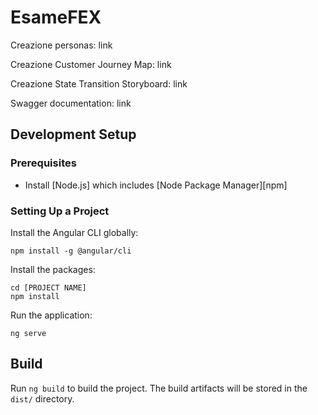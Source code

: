 # EsameFEX

Creazione personas: link

Creazione Customer Journey Map: link

Creazione State Transition Storyboard: link

Swagger documentation: link


## Development Setup

### Prerequisites

- Install [Node.js] which includes [Node Package Manager][npm]

### Setting Up a Project

Install the Angular CLI globally:

```
npm install -g @angular/cli
```

Install the packages:

```
cd [PROJECT NAME]
npm install
```

Run the application:

```
ng serve
```

## Build

Run `ng build` to build the project. The build artifacts will be stored in the `dist/` directory.